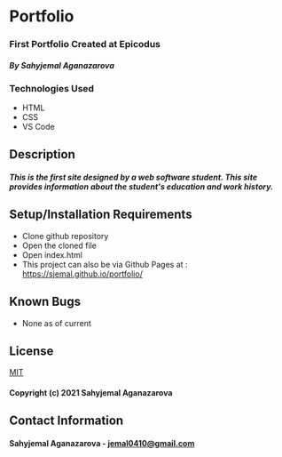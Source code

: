 # Portfolio

### First Portfolio Created at Epicodus

#### _By Sahyjemal Aganazarova_

### Technologies Used

* HTML
* CSS
* VS Code


## Description

#### _This is the first site designed by a web software student. This site provides information about the student's education and work history._

## Setup/Installation  Requirements

* Clone github repository
* Open the cloned file
* Open index.html
* This project can also be via Github Pages at : https://sjemal.github.io/portfolio/


## Known Bugs

* None as of current

## License
 [MIT](LICENSE)
 
 #### Copyright (c) 2021 Sahyjemal Aganazarova


## Contact Information

#### Sahyjemal Aganazarova - jemal0410@gmail.com

